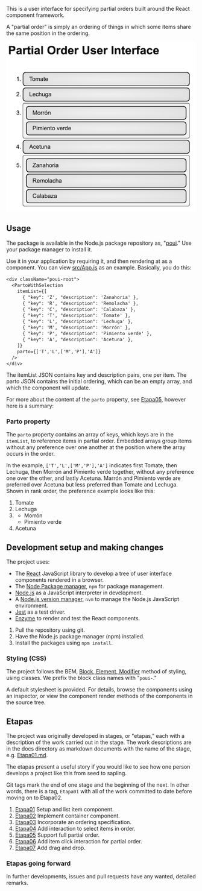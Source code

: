 This is a user interface for specifying partial orders built around
the React component framework.

A "partial order" is simply an ordering of things in which some items
share the same position in the ordering.

![PartialOrder](docs/images/Etapa06Capture6.png)

## Usage

The package is available in the Node.js package repository as,
"[poui](https://www.npmjs.com/package/poui)."
Use your package manager to install it.

Use it in your application by requiring it,
and then rendering at as a component.
You can view
[src/App.js](https://github.com/wbreeze/poui/blob/master/src/App.js)
as an example. Basically, you do this:

    <div className="poui-root">
      <PartoWithSelection
        itemList={[
          { "key": 'Z', "description": 'Zanahoria' },
          { "key": 'R', "description": 'Remolacha' },
          { "key": 'C', "description": 'Calabaza' },
          { "key": 'T', "description": 'Tomate' },
          { "key": 'L', "description": 'Lechuga' },
          { "key": 'M', "description": 'Morrón' },
          { "key": 'P', "description": 'Pimiento verde' },
          { "key": 'A', "description": 'Acetuna' },
        ]}
        parto={['T','L',['M','P'],'A']}
      />
    </div>

The itemList JSON contains key and description pairs, one per item.
The parto JSON contains the initial ordering, which can be an empty array,
and which the component will update.

For more about the content af the `parto` property, see
[Etapa05](https://github.com/wbreeze/poui/blob/master/docs/Etapa05.md),
however here is a summary:

### Parto property

The `parto` property contains an array of keys, which keys are in the
`itemList`, to reference items in partial order. Embedded arrays group
items without any preference over one another at the position where the
array occurs in the order.

In the example, `['T','L',['M','P'],'A']` indicates first Tomate, then
Lechuga, then Morrón and Pimiento verde together, without any preference
one over the other, and lastly Acetuna. Marrón and Pimiento verde are
preferred over Acetuna but less preferred than Tomate and Lechuga.
Shown in rank order, the preference example looks like this:

1. Tomate
1. Lechuga
1.  - Morrón
    - Pimiento verde
1. Acetuna

## Development setup and making changes

The project uses:
- The [React](https://reactjs.org/)
  JavaScript library to develop a tree of user interface components
  rendered in a browser.
- The [Node Package manager](https://www.npmjs.com/),
  `npm` for package management.
- [Node.js](https://nodejs.org/)
  as a JavaScript interpreter in development.
- A
  [Node.js version manager](https://github.com/creationix/nvm/),
  `nvm` to manage the Node.js JavaScript environment.
- [Jest](https://jestjs.io/)
  as a test driver.
- [Enzyme](https://github.com/airbnb/enzyme/)
  to render and test the React components.

1. Pull the repository using git.
1. Have the Node.js package manager (npm) installed.
1. Install the packages using `npm install`.

### Styling (CSS)

The project follows the BEM,
[Block, Element, Modifier](http://getbem.com/)
method of styling, using classes.
We prefix the block class names with "`poui-`."

A default stylesheet is provided.
For details, browse the components using an inspector, or view the
component render methods of the components in the source tree.

## Etapas

The project was originally developed in stages, or "etapas," each with a
description of the work carried out in the stage. The work descriptions are
in the docs directory as markdown documents with the name of the stage,
e.g. [Etapa01.md](docs/Etapa01.md).

The etapas present a useful story if you would like to see how one person
develops a project like this from seed to sapling.

Git tags mark the
end of one stage and the beginning of the next. In other words, there is
a tag, `Etapa01` with all of the work committed to date before moving on
to Etapa02.

1. [Etapa01](docs/Etapa01.md) Setup and list item component.
1. [Etapa02](docs/Etapa02.md) Implement container component.
1. [Etapa03](docs/Etapa03.md) Incorporate an ordering specification.
1. [Etapa04](docs/Etapa04.md) Add interaction to select items in order.
1. [Etapa05](docs/Etapa05.md) Support full partial order.
1. [Etapa06](docs/Etapa06.md) Add item click interaction for partial order.
1. [Etapa07](docs/Etapa07.md) Add drag and drop.

### Etapas going forward

In further developments, issues and pull requests have any wanted,
detailed remarks.
